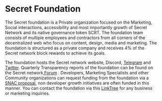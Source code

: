 # Secret Foundation

The Secret foundation is a Private organization focused on the Marketing, Social interactions, accessibility and most importantly growth of Secret Network and its native governance token SCRT. The foundation team consists of multiple employees and contractors from all corners of the decentralized web who focus on content, design, media and marketing. The foundation is structured as a private company and receives 4% of the Secret network block rewards to achieve its goals.&#x20;

The foundation hosts the Secret network website, Discord, [Telegram](https://t.me/SCRTCommunity) and [Twitter](https://twitter.com/SecretNetwork). Quarterly Transparency reports of the foundation can be found on the Secret network[ Forum](https://forum.scrt.network/) . Developers, Marketing Specialists and other Community organizations can request funding from the foundation via a [SNAC proposal](https://scrt.network/blog/announcing-snacs-secret-network-action-campaigns), non developer growth initiatives are often funded in this manner. You can contact the foundation via this [LinkTree](https://linktr.ee/secretfoundation) for any business or marketing inquiries.
